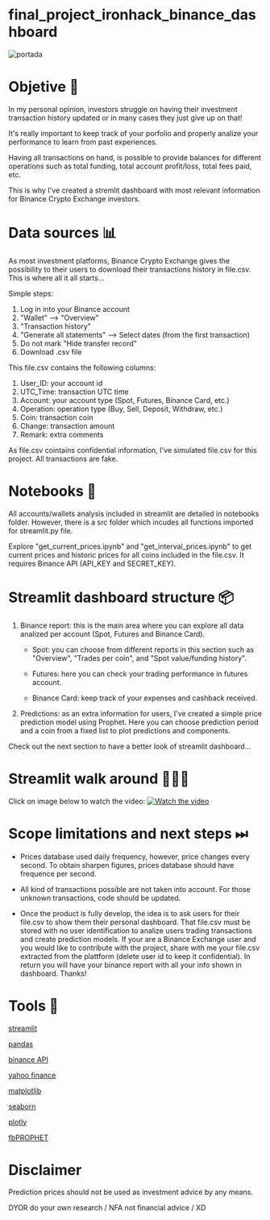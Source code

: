 # final_project_ironhack_binance_dashboard

![portada](https://www.criptoinversion.org/wp-content/uploads/2020/11/Binance-dobla-su-apoyo-al-ecosistema-del-etereo.png)

# Objetive 🎯
In my personal opinion, investors struggle on having their investment transaction history updated or in many cases they just give up on that!

It's really important to keep track of your porfolio and properly analize your performance to learn from past experiences.

Having all transactions on hand, is possible to provide balances for different operations such as total funding, total account profit/loss, total fees paid, etc.

This is why I've created a stremlit dashboard with most relevant information for Binance Crypto Exchange investors.

# Data sources 📊
As most investment platforms, Binance Crypto Exchange gives the possibility to their users to download their transactions history in file.csv. This is where all it all starts... 

Simple steps:
1. Log in into your Binance account
2. "Wallet" --> "Overview"
3. "Transaction history"
4. "Generate all statements" --> Select dates (from the first transaction)
5. Do not mark "Hide transfer record"
6. Download .csv file

This file.csv contains the following columns:
1. User_ID: your account id
2. UTC_Time: transaction UTC time
3. Account: your account type (Spot, Futures, Binance Card, etc.)
4. Operation: operation type (Buy, Sell, Deposit, Withdraw, etc.)
5. Coin: transaction coin
6. Change: transaction amount
7. Remark: extra comments

As file.csv cointains confidential information, I've simulated file.csv for this project. All transactions are fake.

# Notebooks 📒
All accounts/wallets analysis included in streamlit are detailed in notebooks folder. However, there is a src folder which incudes all functions imported for streamlit.py file.

Explore "get_current_prices.ipynb" and "get_interval_prices.ipynb" to get current prices and historic prices for all coins included in the file.csv. It requires Binance API (API_KEY and SECRET_KEY).

# Streamlit dashboard structure 📦
1. Binance report: this is the main area where you can explore all data analized per account (Spot, Futures and Binance Card).

    - Spot: you can choose from different reports in this section such as "Overview", "Trades per coin", and "Spot value/funding history".

    - Futures: here you can check your trading performance in futures account.

    - Binance Card: keep track of your expenses and cashback received.

2. Predictions: as an extra information for users, I've created a simple price prediction model using Prophet. Here you can choose prediction period and a coin from a fixed list to plot predictions and components.

Check out the next section to have a better look of streamlit dashboard...

# Streamlit walk around 🚶🏽‍♂️
Click on image below to watch the video:
[![Watch the video](https://raw.githubusercontent.com/ferseguias/final_project_ironhack/main/youtube_image.png)](https://www.youtube.com/watch?v=vvlb0zWMCUw)

# Scope limitations and next steps ⏭
- Prices database used daily frequency, however, price changes every second. To obtain sharpen figures, prices database should have frequence per second.

- All kind of transactions possible are not taken into account. For those unknown transactions, code should be updated.

- Once the product is fully develop, the idea is to ask users for their file.csv to show them their personal dashboard. That file.csv must be stored with no user identification to analize users trading transactions and create prediction models. If your are a Binance Exchange user and you would like to contribute with the project, share with me your file.csv extracted from the plattform (delete user id to keep it confidential). In return you will have your binance report with all your info shown in dashboard. Thanks!

# Tools 🔧
[streamlit](https://docs.streamlit.io/)

[pandas](https://pandas.pydata.org/)

[binance API](https://binance-docs.github.io/apidocs/spot/en/#change-log)

[yahoo finance](https://pypi.org/project/yfinance/)

[matplotlib](https://matplotlib.org/)

[seaborn](https://seaborn.pydata.org/)

[plotly](https://plotly.com/python/)

[fbPROPHET](https://facebook.github.io/prophet/docs/quick_start.html)

# Disclaimer
Prediction prices should not be used as investment advice by any means.

DYOR do your own research / NFA not financial advice / XD